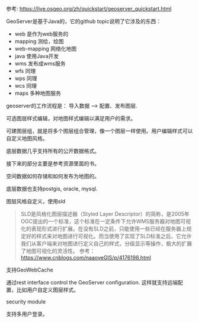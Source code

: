 参考: https://live.osgeo.org/zh/quickstart/geoserver_quickstart.html

GeoServer是基于Java的，它的github topic说明了它涉及的东西：
* web 是作为web服务的
* mapping 测绘，绘图
* web-mapping 网络化地图
* java 使用Java开发
* wms 发布成wms服务
* wfs 同理
* wps 同理
* wcs 同理
* maps 多种地图服务


geoserver的工作流程是：
导入数据 --> 配置、发布图层. 

可选图层样式编辑，对地图样式编辑以满足用户的需求。

可建图层组，就是将多个图层组合管理，像一个图层一样使用。用户编辑样式可以自定义地图风格。

底层数据几乎支持所有的公开数据格式。


接下来的部分主要是参考资源里面的书。

空间数据如何存储和如何发布为地图的。

底层数据也支持postgis, oracle, mysql.

图层风格自定义，使用sld

>SLD是风格化图层描述器（Styled Layer Descriptor）的简称，是2005年OGC提出的一个标准，这个标准在一定条件下允许WMS服务器对地图可视化的表现形式进行扩展。在没有SLD之前，只能使用一些已经在服务器上规定好的样式来对地图进行可视化。而当使用了实现了SLD标准之后，它允许我们从客户端来对地图进行定义自己的样式，分级显示等操作，极大的扩展了地图可视化的灵活性。
>参考：https://www.cnblogs.com/naaoveGIS/p/4176198.html

支持GeoWebCache

通过rest interface control the GeoServer configuration.
这样就支持远端配置，比如用户自定义图层样式。

security module

支持多用户登录。

